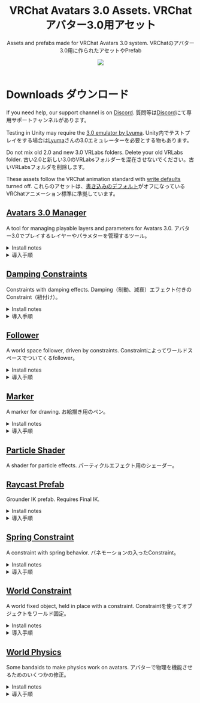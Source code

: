 <div align="center">
  <h1>
      VRChat Avatars 3.0 Assets. VRChat アバター3.0用アセット
  </h1>
  <p>
     Assets and prefabs made for VRChat Avatars 3.0 system. VRChatのアバター3.0用に作られたアセットやPrefab
  </p>

  <a href="https://github.com/VRLabs/VRChat-Avatars-3.0/releases/latest">
    <img src="https://img.shields.io/github/v/release/VRLabs/VRChat-Avatars-3.0.svg?style=flat-square">
  </a>
  <br />
  <br />
</div>

# Downloads ダウンロード

If you need help, our support channel is on [Discord](https://discord.gg/THCRsJc). 質問等は[Discord](https://discord.gg/THCRsJc)にて専用サポートチャンネルがあります。

Testing in Unity may require the [3.0 emulator by Lyuma](https://github.com/lyuma/Av3Emulator). Unity内でテストプレイをする場合は[Lyuma](https://github.com/lyuma/Av3Emulator)さんの3.0エミュレーターを必要とする物もあります。

Do not mix old 2.0 and new 3.0 VRLabs folders. Delete your old VRLabs folder. 古い2.0と新しい3.0のVRLabsフォルダーを混在させないでください。古いVRLabsフォルダを削除します。

These assets follow the VRChat animation standard with [write defaults](https://hai-vr.github.io/combo-gesture-expressions-av3/writedefaults) turned off. これらのアセットは、[書き込みのデフォルト](https://hai-vr.github.io/combo-gesture-expressions-av3/writedefaults)がオフになっているVRChatアニメーション標準に準拠しています。


## [Avatars 3.0 Manager](https://github.com/VRLabs/VRChat-Avatars-3.0/releases/download/1/AV3Manager.unitypackage)

A tool for managing playable layers and parameters for Avatars 3.0. アバター3.0でプレイするレイヤーやパラメターを管理するツール。
 
<details>
  <summary>Install notes</summary>

> This tool merges animator controllers to your avatar's playable layer controllers and syncs to your avatar's expression parameters.
>
> VRCSDK3 version 2021.01.19 or later is required.
>
> Open VRLabs > Avatars 3.0 Manager from the menu bar. Place your avatar in the "Avatar" field within the opened window.
> 
> Expand the playable layer to merge on and click "Add animator to merge". Place the animator controller to merge in the "Controller" field.
> 
> A suffix is appended to a new parameter if it shares its name with an existing parameter. Modify or remove suffixes as needed.
> 
> "Merge on current" merges on the avatar's controller, while "Merge on new" merges on a copy of it. Sync parameters as needed.

</details>

</details>

<details>
  <summary>導入手順</summary>

> 近日公開。

</details>

## [Damping Constraints](https://github.com/VRLabs/VRChat-Avatars-3.0/releases/download/1/DampingConstraints.unitypackage)

Constraints with damping effects. Damping（制動、減衰）エフェクト付きのConstraint（紐付け）。

<details>
  <summary>Install notes</summary>

> There are constraints for position and rotation. 
> 
> Replace the Cube under Damping Constraint/Container with your own objects.
>
> Damping Constraint/Container will follow Damping Constraint/Target.
>
> Within the Container constraint, the smaller the weight to the Target, the more motion will be dampened.

</details>

<details>
  <summary>導入手順</summary>

> 位置(Position)と回転(Rotation)用のConstraintがあります。
> 
> Damping Constraint/ContainerについているCubeを任意のオブジェクトと交換してください。
>
> Damping Constraint/ContainerはDamping Constraint/Targetを追尾します。
>
> ContainerのConstraint内では重さ（weight）が少なければ少ないほどモーションが減衰します。

</details>

## [Follower](https://github.com/VRLabs/VRChat-Avatars-3.0/releases/download/1/Follower.unitypackage)

A world space follower, driven by constraints. Constraintによってワールドスペースでついてくるfollower。

<details>
  <summary>Install notes</summary>
  
> Testing in Unity requires the [3.0 emulator by Lyuma](https://github.com/lyuma/Av3Emulator).
> 
> Merge the FX controller to your own FX controller, using the [Avatars 3.0 Manager](https://github.com/VRLabs/VRChat-Avatars-3.0/releases/download/1/AV3Manager.unitypackage) tool. 
> 
> The Follower.prefab should go to the base of your Unity scene, which will give it base Unity scaling.
> 
> Unpack the prefab by right-clicking it and move the prefab to base of your avatar.
> 
> Expand the prefab, and locate Follower/FollowerTarget. Move this object out of the Follower hierarchy. Position the FollowerTarget where you want.
> 
> Follower/Container is where you place your objects that you want to follow.
> 
> To change the speed of the follower, you can edit the Speed.anim clips(Local and Remote) inside the Animations/Network folder.
>
> As a result of breaking changes, a hotfix has been applied to this package so it will continue to work in 3.0.
>
> You must make sure the layer "ꜰᴏʟʟᴏᴡ" is ordered below your base layer(base layer:0, ꜰᴏʟʟᴏᴡ+:1), otherwise the hotfix will not work properly.

</details>

<details>
  <summary>導入手順</summary>
  
> ※Unity内でテストプレイする場合は[Lyuma](https://github.com/lyuma/Av3Emulator)さん作成の3.0エミュレーターが必要となります。
> 
> アバター3.0の[Manager tool](https://github.com/VRLabs/VRChat-Avatars-3.0/releases/download/1/AV3Manager.unitypackage)を使用し、FX controllerを自身のFX controllerとマージしてください。
> 
> "Follower.prefab"はUnity sceneのベース（一番下）に置くとbase Unityのスケールが使用できます。
> 
> Prefabを右クリックして"Unpack the prefab"を選択してからPrefabごとアバターのベースに追加してください。
> 
> Prefabを開き、Follower/FollowerTargetを探し、そのオブジェクトをFollowerのヒエラルキーから抜いてください。FollowerTargetを任意の場所に移動させてください。
> 
> Follower/Containerには追尾したいオブジェクトを置いてください
> 
> Followerのスピードを変えたい場合はAnimationsのフォルダー内にあるSpeed.animのクリップを編集してください。

</details>

## [Marker](https://github.com/VRLabs/VRChat-Avatars-3.0/releases/download/1/Marker.unitypackage)

A marker for drawing. お絵描き用のペン。

<details>
  <summary>Install notes</summary>
  
> Testing in Unity requires the [3.0 emulator by Lyuma](https://github.com/lyuma/Av3Emulator).
> 
> The [Avatars 3.0 Manager](https://github.com/VRLabs/VRChat-Avatars-3.0/releases/download/1/AV3Manager.unitypackage) is a required dependency.
>
> Drag the Marker.cs script onto your avatar. You can customize settings for installing the marker. Some settings have tooltips for explanation.
> 
> After generating the marker, the ink and eraser emit from MarkerTarget. Adjust the MarkerTarget transform if needed. 
> 
> For the index finger setup, position MarkerTarget on the tip of your avatar's index finger.
> 
> For the handheld marker setup, enter playmode with the emulator and enable T-Pose Calibration. Enable the marker. Position, rotate, and scale MarkerTarget to fit your avatar's hand. When finished, copy MarkerTarget's transform component to paste its values outside of playmode. 
>
> Click "Finish Setup" to finalize your marker and remove the script from your avatar.

</details>

<details>
  <summary>導入手順</summary>
  
> 近日公開。

</details>

## [Particle Shader](https://github.com/VRLabs/VRChat-Avatars-3.0/releases/download/1/ParticleShader.unitypackage)

A shader for particle effects. パーティクルエフェクト用のシェーダー。

## [Raycast Prefab](https://github.com/VRLabs/VRChat-Avatars-3.0/releases/download/1/RaycastPrefab.unitypackage)

Grounder IK prefab. Requires Final IK.

<details>
  <summary>Install notes</summary>

> Add Raycast.prefab to your scene and enter play mode. Rotate Raycast/CastingTarget.

</details>

<details>
  <summary>導入手順</summary>

> 近日公開。

</details>
 
## [Spring Constraint](https://github.com/VRLabs/VRChat-Avatars-3.0/releases/download/1/SpringConstraint.unitypackage)

A constraint with spring behavior. バネモーションの入ったConstraint。

<details>
  <summary>Install notes</summary>

> Replace the Cube under Spring Constraint/Container with your own objects.
>
> The Container will follow Spring Constraint/SpringTarget.
>
> To change the characteristics of the spring, change the position constraint values on the Spring Constraint/Motion object. 
> 
> Sources > SpringTarget (default 1.1) controls the strength of the spring. Higher values make it harder to stretch the spring. Min: 1, Max: 2
>
> Sources > Motion (default 4) dampens acceleration, the higher the value the slower Spring Constraint/Container accelerates.

</details>

<details>
  <summary>導入手順</summary>

> Spring Constraint/ContainerについているCubeを任意のオブジェクトと交換してください。
>
> ContainerはSpring Constraint/SpringTargetを追尾します。
>
> Springの調整をする場合はSpring Constraint/Motionオブジェクトのposition constraintの数値を編集してください。
> 
> Sources > SpringTarget (デフォルト値 1.1)はバネの強さをコントロールします。数値が高ければ高いほど伸びにくくなります（最小値１、最大値２）
>
> Sources > Motion (デフォルト値 4)は加速を減衰、数値が高ければ高いほどSpring Constraint/Containerの加速がゆっくりになります。

</details>


## [World Constraint](https://github.com/VRLabs/VRChat-Avatars-3.0/releases/download/1/WorldConstraint.unitypackage)

A world fixed object, held in place with a constraint. Constraintを使ってオブジェクトをワールド固定。

<details>
  <summary>Install notes</summary>

> The world constraining method itself is 1 constraint and simple. Look at it and profit.
>
> Testing in Unity requires the [3.0 emulator by Lyuma](https://github.com/lyuma/Av3Emulator).
> 
> Merge the FX controller to your own FX controller, using the [Avatars 3.0 Manager](https://github.com/VRLabs/VRChat-Avatars-3.0/releases/download/1/AV3Manager.unitypackage) tool.
> 
> "WorldFX" is a synced parameter, so click the checkbox within the tool to add it to your avatar's parameter asset.
>
> The World Constraint.prefab should go to the base of your Unity scene, which will give it base Unity scaling.
>
> Unpack the prefab by right-clicking it and move the prefab to base of your avatar.
> 
> Expand the prefab, and locate World Constraint/ResetTarget. Move this object out of the prefab to anywhere else on your avatar.
>
> World Constraint/Container will start at and reset to ResetTarget.
>
> Replace the Cube under World Constraint/Container with your own objects.
>
> Review the handleWorldFX layer that was merged into your FX controller. Change "WorldFX" parameter to cause transitions within this layer.

</details>

<details>
  <summary>導入手順</summary>

> 1つのConstraintで完結する比較的シンプルなメソッドです。
>
> ※Unity内でテストプレイする場合は[Lyuma](https://github.com/lyuma/Av3Emulator)さん作成の3.0エミュレーターが必要となります。
> 
> アバター3.0の[Manager tool](https://github.com/VRLabs/VRChat-Avatars-3.0/releases/download/1/AV3Manager.unitypackage)を使用し、FX controllerを自身のFX controllerとマージしてください。
> 
> "WorldFX"は同期型のパラメターなのでアバターのパラメターに追加する場合はツール内でチェックを入れてください。
>
> "World Constraint.prefab"はUnity sceneのベース（一番下）に置くとbase Unityのスケールが使用できます。
>
> Prefabを右クリックして"Unpack the prefab"を選択してからプレハブごとアバターのベースに追加してください。
> 
> Prefabを開き、World Constraint/ResetTargetを探してください。Prefab外の任意の場所（アバター内）に移動させてください。
>
> World Constraint/ContainerはResetTargetからスタート、リセットします。
>
> World Constraint/ContainerについているCubeを任意のオブジェクトと交換してください。
>
> FX Controllerに追加したhandleWorldFXのレイヤーをご確認ください。このレイヤーでトランジションを使いたい場合は"WorldFX"のパラメターを使ってください。

</details>

## [World Physics](https://github.com/VRLabs/VRChat-Avatars-3.0/releases/download/1/WorldPhysics.unitypackage)

Some bandaids to make physics work on avatars. アバターで物理を機能させるためのいくつかの修正。

<details>
  <summary>Install notes</summary>

> This package fixes two problems that break avatar physics in VRChat. First, it disables collider components in the local mirror copy of your avatar to fix rigidbody collisions. Second, it uses an animated world constraint to prevent incorrect movement over the network with rigidbodies in world space. Unity physics is complex and making things work as you intend beyond these fixes is your responsibility.
>
> Testing in Unity requires the [3.0 emulator by Lyuma](https://github.com/lyuma/Av3Emulator).
> 
> Merge the FX controller to your own FX controller using the [Avatars 3.0 Manager](https://github.com/VRLabs/VRChat-Avatars-3.0/releases/download/1/AV3Manager.unitypackage) tool.
> 
> The World Physics.prefab should go to the base of your Unity scene, which will give it base Unity scaling.
>
> Unpack the prefab by right-clicking it and move the prefab to base of your avatar.
> 
> World Physics/Rigidbody and World Physics/Rigidbody/Collider are set up for a physics demo. A cube falls and collides with the world.
>
> If you want to see the demo work, move World Physics/RigidbodyTarget out of the World Physics hierarchy and to the base of the avatar. Lift the RigidbodyTarget position on the Y axis, so there is room for the cube to fall. Use the emulator or test in-game.
>
> Review the readyPhysics and handlePhysics layers that were merged into your FX controller. 
> 
> The readyPhysics layer is used to turn off the collider components in the local mirror copy of your avatar. Edit the "Fix Colliders.anim" to disable any collider component you use for physics.
>
> The handlePhysics layer is for the physics demo. The layer waits for the "Physics" local parameter to be True before animating the rigidbody. You should similarly wait for the "Physics" parameter to be True before starting your physics simulation.
> 
> A local "IsMirror" float parameter is exposed in the case that you need to animate conditionally with the mirror. Note: You can only animate components, not object active state or transforms. The mirror behavior will try to sync object state and transforms regardless.
>
> The "IsMirror" float value is resolved when "Physics" = True. 0.0 = Outside Mirror, 1.0 = Inside Mirror
>
> The "Is Kinematic" property doesn't seem to persist, so you must constantly animate this property if you want it to stay the way you animated it.
>
> Using gravity seems to have some minor local-only issues on the Y axis and with culling. Not really a big deal, hard to even notice. Doesn't happen if you don't use gravity on a given rigidbody.

</details>

<details>
  <summary>導入手順</summary>

> 近日公開。

</details>
